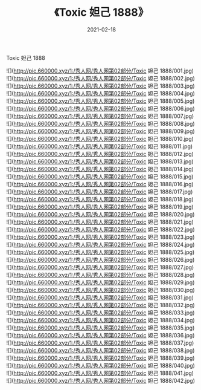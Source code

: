 ﻿---
layout: post
title:  《Toxic 妲己 1888》
date:   2021-02-18
img: http://pic.660000.xyz/1:/秀人网/秀人网第02部分/Toxic 妲己 1888/000.jpg
categories: [美女, 清纯, 唯美]
---

Toxic 妲己 1888

  ![](http://pic.660000.xyz/1:/秀人网/秀人网第02部分/Toxic 妲己 1888/001.jpg) <br> ![](http://pic.660000.xyz/1:/秀人网/秀人网第02部分/Toxic 妲己 1888/002.jpg) <br> ![](http://pic.660000.xyz/1:/秀人网/秀人网第02部分/Toxic 妲己 1888/003.jpg) <br> ![](http://pic.660000.xyz/1:/秀人网/秀人网第02部分/Toxic 妲己 1888/004.jpg) <br> ![](http://pic.660000.xyz/1:/秀人网/秀人网第02部分/Toxic 妲己 1888/005.jpg) <br> ![](http://pic.660000.xyz/1:/秀人网/秀人网第02部分/Toxic 妲己 1888/006.jpg) <br> ![](http://pic.660000.xyz/1:/秀人网/秀人网第02部分/Toxic 妲己 1888/007.jpg) <br> ![](http://pic.660000.xyz/1:/秀人网/秀人网第02部分/Toxic 妲己 1888/008.jpg) <br> ![](http://pic.660000.xyz/1:/秀人网/秀人网第02部分/Toxic 妲己 1888/009.jpg) <br> ![](http://pic.660000.xyz/1:/秀人网/秀人网第02部分/Toxic 妲己 1888/010.jpg) <br> ![](http://pic.660000.xyz/1:/秀人网/秀人网第02部分/Toxic 妲己 1888/011.jpg) <br> ![](http://pic.660000.xyz/1:/秀人网/秀人网第02部分/Toxic 妲己 1888/012.jpg) <br> ![](http://pic.660000.xyz/1:/秀人网/秀人网第02部分/Toxic 妲己 1888/013.jpg) <br> ![](http://pic.660000.xyz/1:/秀人网/秀人网第02部分/Toxic 妲己 1888/014.jpg) <br> ![](http://pic.660000.xyz/1:/秀人网/秀人网第02部分/Toxic 妲己 1888/015.jpg) <br> ![](http://pic.660000.xyz/1:/秀人网/秀人网第02部分/Toxic 妲己 1888/016.jpg) <br> ![](http://pic.660000.xyz/1:/秀人网/秀人网第02部分/Toxic 妲己 1888/017.jpg) <br> ![](http://pic.660000.xyz/1:/秀人网/秀人网第02部分/Toxic 妲己 1888/018.jpg) <br> ![](http://pic.660000.xyz/1:/秀人网/秀人网第02部分/Toxic 妲己 1888/019.jpg) <br> ![](http://pic.660000.xyz/1:/秀人网/秀人网第02部分/Toxic 妲己 1888/020.jpg) <br> ![](http://pic.660000.xyz/1:/秀人网/秀人网第02部分/Toxic 妲己 1888/021.jpg) <br> ![](http://pic.660000.xyz/1:/秀人网/秀人网第02部分/Toxic 妲己 1888/022.jpg) <br> ![](http://pic.660000.xyz/1:/秀人网/秀人网第02部分/Toxic 妲己 1888/023.jpg) <br> ![](http://pic.660000.xyz/1:/秀人网/秀人网第02部分/Toxic 妲己 1888/024.jpg) <br> ![](http://pic.660000.xyz/1:/秀人网/秀人网第02部分/Toxic 妲己 1888/025.jpg) <br> ![](http://pic.660000.xyz/1:/秀人网/秀人网第02部分/Toxic 妲己 1888/026.jpg) <br> ![](http://pic.660000.xyz/1:/秀人网/秀人网第02部分/Toxic 妲己 1888/027.jpg) <br> ![](http://pic.660000.xyz/1:/秀人网/秀人网第02部分/Toxic 妲己 1888/028.jpg) <br> ![](http://pic.660000.xyz/1:/秀人网/秀人网第02部分/Toxic 妲己 1888/029.jpg) <br> ![](http://pic.660000.xyz/1:/秀人网/秀人网第02部分/Toxic 妲己 1888/030.jpg) <br> ![](http://pic.660000.xyz/1:/秀人网/秀人网第02部分/Toxic 妲己 1888/031.jpg) <br> ![](http://pic.660000.xyz/1:/秀人网/秀人网第02部分/Toxic 妲己 1888/032.jpg) <br> ![](http://pic.660000.xyz/1:/秀人网/秀人网第02部分/Toxic 妲己 1888/033.jpg) <br> ![](http://pic.660000.xyz/1:/秀人网/秀人网第02部分/Toxic 妲己 1888/034.jpg) <br> ![](http://pic.660000.xyz/1:/秀人网/秀人网第02部分/Toxic 妲己 1888/035.jpg) <br> ![](http://pic.660000.xyz/1:/秀人网/秀人网第02部分/Toxic 妲己 1888/036.jpg) <br> ![](http://pic.660000.xyz/1:/秀人网/秀人网第02部分/Toxic 妲己 1888/037.jpg) <br> ![](http://pic.660000.xyz/1:/秀人网/秀人网第02部分/Toxic 妲己 1888/038.jpg) <br> ![](http://pic.660000.xyz/1:/秀人网/秀人网第02部分/Toxic 妲己 1888/039.jpg) <br> ![](http://pic.660000.xyz/1:/秀人网/秀人网第02部分/Toxic 妲己 1888/040.jpg) <br> ![](http://pic.660000.xyz/1:/秀人网/秀人网第02部分/Toxic 妲己 1888/041.jpg) <br> ![](http://pic.660000.xyz/1:/秀人网/秀人网第02部分/Toxic 妲己 1888/042.jpg) <br>